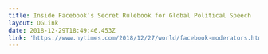 ```yaml
---
title: Inside Facebook’s Secret Rulebook for Global Political Speech
layout: OGLink
date: 2018-12-29T18:49:46.453Z
link: 'https://www.nytimes.com/2018/12/27/world/facebook-moderators.html'
---
```



